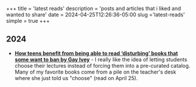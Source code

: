 +++
title = 'latest reads'
description = 'posts and articles that i liked and wanted to share'
date = 2024-04-25T12:26:36-05:00
slug ='latest-reads'
simple = true
+++

## 2024

- [**How teens benefit from being able to read ‘disturbing’ books that some want to ban by Gay Ivey**](https://theconversation.com/how-teens-benefit-from-being-able-to-read-disturbing-books-that-some-want-to-ban-223533) - I really like the idea of letting students choose their lectures instead of forcing them into a pre-curated catalog. Many of my favorite books come from a pile on the teacher's desk where she just told us "choose" (read on April 25).
